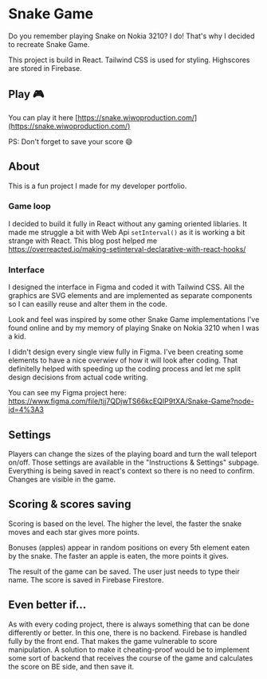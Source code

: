 # Snake Game

Do you remember playing Snake on Nokia 3210? I do!
That's why I decided to recreate Snake Game.

This project is build in React. Tailwind CSS is used for styling.
Highscores are stored in Firebase.

## Play 🎮

You can play it here [https://snake.wiwoproduction.com/](https://snake.wiwoproduction.com/)

PS: Don't forget to save your score 😄

## About

This is a fun project I made for my developer portfolio.

### Game loop

I decided to build it fully in React without any gaming oriented liblaries. It made me struggle a bit with Web Api `setInterval()` as it is working a bit strange with React. This blog post helped me https://overreacted.io/making-setinterval-declarative-with-react-hooks/

### Interface

I designed the interface in Figma and coded it with Tailwind CSS. All the graphics are SVG elements and are implemented as separate components so I can easilly reuse and alter them in the code.

Look and feel was inspired by some other Snake Game implementations I've found online and by my memory of playing Snake on Nokia 3210 when I was a kid.

I didn't design every single view fully in Figma. I've been creating some elements to have a nice overwiev of how it will look after coding. That definitelly helped with speeding up the coding process and let me split design decisions from actual code writing.

You can see my Figma project here: https://www.figma.com/file/tjj7QDjwTS66kcEQIP9tXA/Snake-Game?node-id=4%3A3

## Settings

Players can change the sizes of the playing board and turn the wall teleport on/off. Those settings are available in the "Instructions & Settings" subpage. Everything is being saved in react's context so there is no need to confirm. Changes are visible in the game.

## Scoring & scores saving

Scoring is based on the level. The higher the level, the faster the snake moves and each star gives more points.

Bonuses (apples) appear in random positions on every 5th element eaten by the snake. The faster an apple is eaten, the more points it gives.

The result of the game can be saved. The user just needs to type their name. The score is saved in Firebase Firestore.

## Even better if...

As with every coding project, there is always something that can be done differently or better. In this one, there is no backend. Firebase is handled fully by the front end. That makes the game vulnerable to score manipulation. A solution to make it cheating-proof would be to implement some sort of backend that receives the course of the game and calculates the score on BE side, and then save it.
